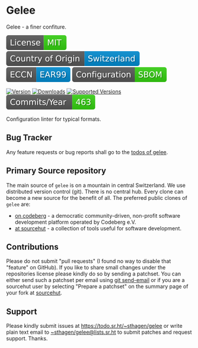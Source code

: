 # Gelee

Gelee - a finer confiture.

[![license](badges/license-spdx-mit.svg)](https://git.sr.ht/~sthagen/gelee/tree/default/item/LICENSE)
[![Country of Origin](badges/country-of-origin-name-switzerland-neutral.svg)](https://git.sr.ht/~sthagen/gelee/tree/default/item/COUNTRY-OF-ORIGIN)
[![Export Classification Control Number (ECCN)](badges/export-control-classification-number_eccn-ear99-neutral.svg)](https://git.sr.ht/~sthagen/gelee/tree/default/item/EXPORT-CONTROL-CLASSIFICATION-NUMBER)
[![Configuration](badges/configuration-sbom.svg)](third-party/index.html)

[![Version](https://img.shields.io/pypi/v/gelee.svg?style=flat)](https://pypi.python.org/pypi/gelee/)
[![Downloads](https://static.pepy.tech/badge/gelee/month)](https://pepy.tech/project/gelee)
[![Supported Versions](https://img.shields.io/pypi/pyversions/gelee.svg?style=flat)](https://pypi.python.org/pypi/gelee/)
[![Maintenance Status](docs/badges/commits-per-year.svg)](https://git.sr.ht/~sthagen/gelee/log)

Configuration linter for typical formats.

## Bug Tracker

Any feature requests or bug reports shall go to the [todos of gelee](https://todo.sr.ht/~sthagen/gelee).

## Primary Source repository

The main source of `gelee` is on a mountain in central Switzerland.
We use distributed version control (git).
There is no central hub.
Every clone can become a new source for the benefit of all.
The preferred public clones of `gelee` are:

* [on codeberg](https://codeberg.org/sthagen/gelee) - a democratic community-driven, non-profit software development platform operated by Codeberg e.V.
* [at sourcehut](https://git.sr.ht/~sthagen/gelee) - a collection of tools useful for software development.

## Contributions

Please do not submit "pull requests" (I found no way to disable that "feature" on GitHub).
If you like to share small changes under the repositories license please kindly do so by sending a patchset.
You can either send such a patchset per email using [git send-email](https://git-send-email.io) or 
if you are a sourcehut user by selecting "Prepare a patchset" on the summary page of your fork at [sourcehut](https://git.sr.ht/).

## Support

Please kindly submit issues at <https://todo.sr.ht/~sthagen/gelee> or write plain text email to <~sthagen/gelee@lists.sr.ht> to submit patches and request support. Thanks.

